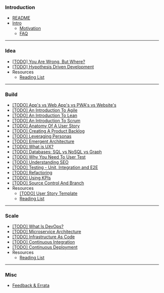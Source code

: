 ### Introduction

* [README](README.md)
* [Intro]()
  * [Motivation](docs/1-intro/motivation.md)
  * [FAQ](docs/1-intro/faq.md)

----

### Idea

  * [ [TODO] You Are Wrong, But Where?]()
  * [ [TODO] Hypothesis Driven Development ]()
  * Resources
    * [Reading List](docs/2-idea/reading_list.md)

----

### Build

  * [ [TODO] App's vs Web App's vs PWA's vs Website's ]()
  * [ [TODO] An Introduction To Agile ]()
  * [ [TODO] An Introduction To Lean ]()
  * [ [TODO] An Introduction To Scrum ]()
  * [ [TODO] Anatomy Of A User Story ]()
  * [ [TODO] Creating A Product Backlog ]()
  * [ [TODO] Leveraging Personas ]()
  * [ [TODO] Emergent Architecture ]()
  * [ [TODO] What is UX? ]()
  * [ [TODO] Databases: SQL vs NoSQL vs Graph ]()
  * [ [TODO] Why You Need To User Test ]()
  * [ [TODO] Understanding SEO ]()
  * [ [TODO] Testing - Unit, Integration and E2E ]()
  * [ [TODO] Refactoring ]()
  * [ [TODO] Using KPIs ]()
  * [ [TODO] Source Control And Branch  ]()
  * Resources
    * [[TODO] User Story Template ]()
    * [Reading List](docs/3-build/reading_list.md)

----

### Scale

  * [ [TODO] What Is DevOps? ]()
  * [ [TODO] Microservice Architecture ]()
  * [ [TODO] Infrastructure As Code ]()
  * [ [TODO] Continuous Integration ]()
  * [ [TODO] Continuous Deployment ]()
  * Resources
    * [Reading List](docs/5-scale/reading_list.md)

----

### Misc

  * [Feedback & Errata](docs/6-misc/feedback_and_errata.md)


